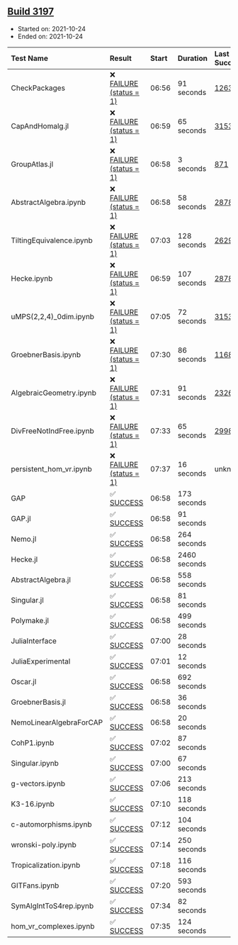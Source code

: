 ## [Build 3197](https://oscarci.mathematik.uni-kl.de/job/oscar-stable/3197/)

* Started on: 2021-10-24
* Ended on: 2021-10-24

| Test Name    | Result | Start | Duration | Last Success | First Failure |
|:-------------|:-------|:------|:---------|:-------------|:--------------|
| CheckPackages | ❌ [FAILURE (status = 1)](https://oscarci.mathematik.uni-kl.de/job/oscar-stable/3197/artifact/logs/build-3197/CheckPackages.log) | 06:56 | 91 seconds | [1263](https://oscarci.mathematik.uni-kl.de/job/oscar-stable/1263/) | [1264](https://oscarci.mathematik.uni-kl.de/job/oscar-stable/1264/) |
| CapAndHomalg.jl | ❌ [FAILURE (status = 1)](https://oscarci.mathematik.uni-kl.de/job/oscar-stable/3197/artifact/logs/build-3197/CapAndHomalg.jl.log) | 06:59 | 65 seconds | [3153](https://oscarci.mathematik.uni-kl.de/job/oscar-stable/3153/) | [3154](https://oscarci.mathematik.uni-kl.de/job/oscar-stable/3154/) |
| GroupAtlas.jl | ❌ [FAILURE (status = 1)](https://oscarci.mathematik.uni-kl.de/job/oscar-stable/3197/artifact/logs/build-3197/GroupAtlas.jl.log) | 06:58 | 3 seconds | [871](https://oscarci.mathematik.uni-kl.de/job/oscar-stable/871/) | [872](https://oscarci.mathematik.uni-kl.de/job/oscar-stable/872/) |
| AbstractAlgebra.ipynb | ❌ [FAILURE (status = 1)](https://oscarci.mathematik.uni-kl.de/job/oscar-stable/3197/artifact/logs/build-3197/AbstractAlgebra.ipynb.log) | 06:58 | 58 seconds | [2878](https://oscarci.mathematik.uni-kl.de/job/oscar-stable/2878/) | [2879](https://oscarci.mathematik.uni-kl.de/job/oscar-stable/2879/) |
| TiltingEquivalence.ipynb | ❌ [FAILURE (status = 1)](https://oscarci.mathematik.uni-kl.de/job/oscar-stable/3197/artifact/logs/build-3197/TiltingEquivalence.ipynb.log) | 07:03 | 128 seconds | [2629](https://oscarci.mathematik.uni-kl.de/job/oscar-stable/2629/) | [2630](https://oscarci.mathematik.uni-kl.de/job/oscar-stable/2630/) |
| Hecke.ipynb | ❌ [FAILURE (status = 1)](https://oscarci.mathematik.uni-kl.de/job/oscar-stable/3197/artifact/logs/build-3197/Hecke.ipynb.log) | 06:59 | 107 seconds | [2878](https://oscarci.mathematik.uni-kl.de/job/oscar-stable/2878/) | [2879](https://oscarci.mathematik.uni-kl.de/job/oscar-stable/2879/) |
| uMPS(2,2,4)_0dim.ipynb | ❌ [FAILURE (status = 1)](https://oscarci.mathematik.uni-kl.de/job/oscar-stable/3197/artifact/logs/build-3197/uMPS-2-2-4-_0dim.ipynb.log) | 07:05 | 72 seconds | [3153](https://oscarci.mathematik.uni-kl.de/job/oscar-stable/3153/) | [3154](https://oscarci.mathematik.uni-kl.de/job/oscar-stable/3154/) |
| GroebnerBasis.ipynb | ❌ [FAILURE (status = 1)](https://oscarci.mathematik.uni-kl.de/job/oscar-stable/3197/artifact/logs/build-3197/GroebnerBasis.ipynb.log) | 07:30 | 86 seconds | [1168](https://oscarci.mathematik.uni-kl.de/job/oscar-stable/1168/) | [1169](https://oscarci.mathematik.uni-kl.de/job/oscar-stable/1169/) |
| AlgebraicGeometry.ipynb | ❌ [FAILURE (status = 1)](https://oscarci.mathematik.uni-kl.de/job/oscar-stable/3197/artifact/logs/build-3197/AlgebraicGeometry.ipynb.log) | 07:31 | 91 seconds | [2326](https://oscarci.mathematik.uni-kl.de/job/oscar-stable/2326/) | [2327](https://oscarci.mathematik.uni-kl.de/job/oscar-stable/2327/) |
| DivFreeNotIndFree.ipynb | ❌ [FAILURE (status = 1)](https://oscarci.mathematik.uni-kl.de/job/oscar-stable/3197/artifact/logs/build-3197/DivFreeNotIndFree.ipynb.log) | 07:33 | 65 seconds | [2998](https://oscarci.mathematik.uni-kl.de/job/oscar-stable/2998/) | [2999](https://oscarci.mathematik.uni-kl.de/job/oscar-stable/2999/) |
| persistent_hom_vr.ipynb | ❌ [FAILURE (status = 1)](https://oscarci.mathematik.uni-kl.de/job/oscar-stable/3197/artifact/logs/build-3197/persistent_hom_vr.ipynb.log) | 07:37 | 16 seconds | unknown | unknown |
| GAP | ✅ [SUCCESS](https://oscarci.mathematik.uni-kl.de/job/oscar-stable/3197/artifact/logs/build-3197/GAP.log) | 06:58 | 173 seconds |  |  |
| GAP.jl | ✅ [SUCCESS](https://oscarci.mathematik.uni-kl.de/job/oscar-stable/3197/artifact/logs/build-3197/GAP.jl.log) | 06:58 | 91 seconds |  |  |
| Nemo.jl | ✅ [SUCCESS](https://oscarci.mathematik.uni-kl.de/job/oscar-stable/3197/artifact/logs/build-3197/Nemo.jl.log) | 06:58 | 264 seconds |  |  |
| Hecke.jl | ✅ [SUCCESS](https://oscarci.mathematik.uni-kl.de/job/oscar-stable/3197/artifact/logs/build-3197/Hecke.jl.log) | 06:58 | 2460 seconds |  |  |
| AbstractAlgebra.jl | ✅ [SUCCESS](https://oscarci.mathematik.uni-kl.de/job/oscar-stable/3197/artifact/logs/build-3197/AbstractAlgebra.jl.log) | 06:58 | 558 seconds |  |  |
| Singular.jl | ✅ [SUCCESS](https://oscarci.mathematik.uni-kl.de/job/oscar-stable/3197/artifact/logs/build-3197/Singular.jl.log) | 06:58 | 81 seconds |  |  |
| Polymake.jl | ✅ [SUCCESS](https://oscarci.mathematik.uni-kl.de/job/oscar-stable/3197/artifact/logs/build-3197/Polymake.jl.log) | 06:58 | 499 seconds |  |  |
| JuliaInterface | ✅ [SUCCESS](https://oscarci.mathematik.uni-kl.de/job/oscar-stable/3197/artifact/logs/build-3197/JuliaInterface.log) | 07:00 | 28 seconds |  |  |
| JuliaExperimental | ✅ [SUCCESS](https://oscarci.mathematik.uni-kl.de/job/oscar-stable/3197/artifact/logs/build-3197/JuliaExperimental.log) | 07:01 | 12 seconds |  |  |
| Oscar.jl | ✅ [SUCCESS](https://oscarci.mathematik.uni-kl.de/job/oscar-stable/3197/artifact/logs/build-3197/Oscar.jl.log) | 06:58 | 692 seconds |  |  |
| GroebnerBasis.jl | ✅ [SUCCESS](https://oscarci.mathematik.uni-kl.de/job/oscar-stable/3197/artifact/logs/build-3197/GroebnerBasis.jl.log) | 06:58 | 36 seconds |  |  |
| NemoLinearAlgebraForCAP | ✅ [SUCCESS](https://oscarci.mathematik.uni-kl.de/job/oscar-stable/3197/artifact/logs/build-3197/NemoLinearAlgebraForCAP.log) | 06:58 | 20 seconds |  |  |
| CohP1.ipynb | ✅ [SUCCESS](https://oscarci.mathematik.uni-kl.de/job/oscar-stable/3197/artifact/logs/build-3197/CohP1.ipynb.log) | 07:02 | 87 seconds |  |  |
| Singular.ipynb | ✅ [SUCCESS](https://oscarci.mathematik.uni-kl.de/job/oscar-stable/3197/artifact/logs/build-3197/Singular.ipynb.log) | 07:00 | 67 seconds |  |  |
| g-vectors.ipynb | ✅ [SUCCESS](https://oscarci.mathematik.uni-kl.de/job/oscar-stable/3197/artifact/logs/build-3197/g-vectors.ipynb.log) | 07:06 | 213 seconds |  |  |
| K3-16.ipynb | ✅ [SUCCESS](https://oscarci.mathematik.uni-kl.de/job/oscar-stable/3197/artifact/logs/build-3197/K3-16.ipynb.log) | 07:10 | 118 seconds |  |  |
| c-automorphisms.ipynb | ✅ [SUCCESS](https://oscarci.mathematik.uni-kl.de/job/oscar-stable/3197/artifact/logs/build-3197/c-automorphisms.ipynb.log) | 07:12 | 104 seconds |  |  |
| wronski-poly.ipynb | ✅ [SUCCESS](https://oscarci.mathematik.uni-kl.de/job/oscar-stable/3197/artifact/logs/build-3197/wronski-poly.ipynb.log) | 07:14 | 250 seconds |  |  |
| Tropicalization.ipynb | ✅ [SUCCESS](https://oscarci.mathematik.uni-kl.de/job/oscar-stable/3197/artifact/logs/build-3197/Tropicalization.ipynb.log) | 07:18 | 116 seconds |  |  |
| GITFans.ipynb | ✅ [SUCCESS](https://oscarci.mathematik.uni-kl.de/job/oscar-stable/3197/artifact/logs/build-3197/GITFans.ipynb.log) | 07:20 | 593 seconds |  |  |
| SymAlgIntToS4rep.ipynb | ✅ [SUCCESS](https://oscarci.mathematik.uni-kl.de/job/oscar-stable/3197/artifact/logs/build-3197/SymAlgIntToS4rep.ipynb.log) | 07:34 | 82 seconds |  |  |
| hom_vr_complexes.ipynb | ✅ [SUCCESS](https://oscarci.mathematik.uni-kl.de/job/oscar-stable/3197/artifact/logs/build-3197/hom_vr_complexes.ipynb.log) | 07:35 | 124 seconds |  |  |
